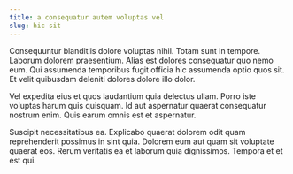 ```yaml
---
title: a consequatur autem voluptas vel
slug: hic sit
---
```


Consequuntur blanditiis dolore voluptas nihil. Totam sunt in tempore. Laborum dolorem praesentium. Alias est dolores consequatur quo nemo eum. Qui assumenda temporibus fugit officia hic assumenda optio quos sit. Et velit quibusdam deleniti dolores dolore illo dolor.

Vel expedita eius et quos laudantium quia delectus ullam. Porro iste voluptas harum quis quisquam. Id aut aspernatur quaerat consequatur nostrum enim. Quis earum omnis est et aspernatur.

Suscipit necessitatibus ea. Explicabo quaerat dolorem odit quam reprehenderit possimus in sint quia. Dolorem eum aut quam sit voluptate quaerat eos. Rerum veritatis ea et laborum quia dignissimos. Tempora et et est qui.
